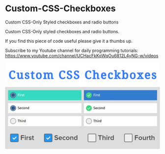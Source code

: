# Custom-CSS-Checkboxes
Custom CSS-Only Styled checkboxes and radio buttons

Custom CSS-Only styled checkboxes and radio buttons.

If you find this piece of code useful please give it a thumbs up.

Subscribe to my Youtube channel for daily programming tutorials:
https://www.youtube.com/channel/UCHacFkKqWqOu6812L4yNG-w/videos

![Fill text with image](https://github.com/DanielRotnemer/Custom-CSS-Checkboxes/blob/main/ThumbnailFinal.jpg)
